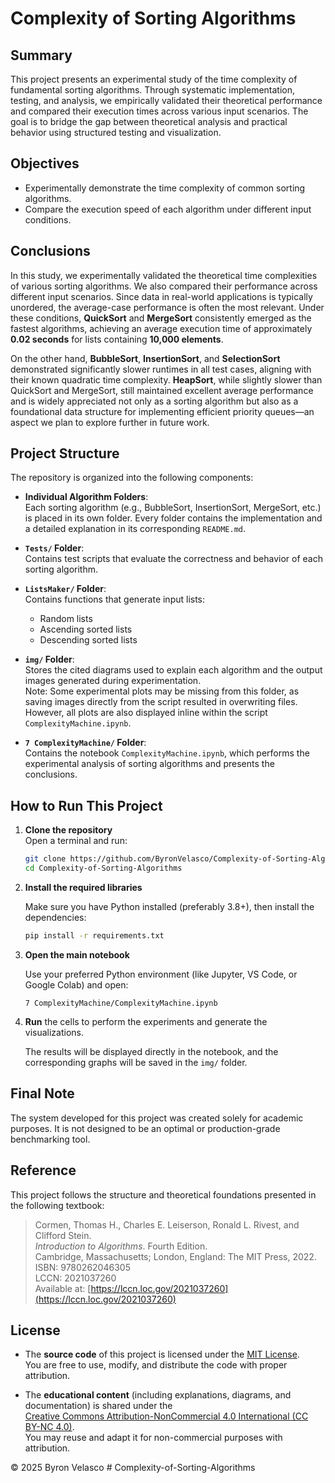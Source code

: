 # Complexity of Sorting Algorithms

## Summary

This project presents an experimental study of the time complexity of fundamental sorting algorithms. Through systematic implementation, testing, and analysis, we empirically validated their theoretical performance and compared their execution times across various input scenarios. The goal is to bridge the gap between theoretical analysis and practical behavior using structured testing and visualization.

## Objectives

- Experimentally demonstrate the time complexity of common sorting algorithms.
- Compare the execution speed of each algorithm under different input conditions.

## Conclusions

In this study, we experimentally validated the theoretical time complexities of various sorting algorithms. We also compared their performance across different input scenarios. Since data in real-world applications is typically unordered, the average-case performance is often the most relevant. Under these conditions, **QuickSort** and **MergeSort** consistently emerged as the fastest algorithms, achieving an average execution time of approximately **0.02 seconds** for lists containing **10,000 elements**.

On the other hand, **BubbleSort**, **InsertionSort**, and **SelectionSort** demonstrated significantly slower runtimes in all test cases, aligning with their known quadratic time complexity. **HeapSort**, while slightly slower than QuickSort and MergeSort, still maintained excellent average performance and is widely appreciated not only as a sorting algorithm but also as a foundational data structure for implementing efficient priority queues—an aspect we plan to explore further in future work.

## Project Structure

The repository is organized into the following components:

- **Individual Algorithm Folders**:  
  Each sorting algorithm (e.g., BubbleSort, InsertionSort, MergeSort, etc.) is placed in its own folder. Every folder contains the implementation and a detailed explanation in its corresponding `README.md`.

- **`Tests/` Folder**:  
  Contains test scripts that evaluate the correctness and behavior of each sorting algorithm.

- **`ListsMaker/` Folder**:  
  Contains functions that generate input lists:
  - Random lists
  - Ascending sorted lists
  - Descending sorted lists

- **`img/` Folder**:  
  Stores the cited diagrams used to explain each algorithm and the output images generated during experimentation.  
  Note: Some experimental plots may be missing from this folder, as saving images directly from the script resulted in overwriting files. However, all plots are also displayed inline within the script `ComplexityMachine.ipynb`.

- **`7 ComplexityMachine/` Folder**:  
  Contains the notebook `ComplexityMachine.ipynb`, which performs the experimental analysis of sorting algorithms and presents the conclusions.

## How to Run This Project

1. **Clone the repository**  
   Open a terminal and run:

   ```bash
   git clone https://github.com/ByronVelasco/Complexity-of-Sorting-Algorithms.git
   cd Complexity-of-Sorting-Algorithms

2. **Install the required libraries**
   
   Make sure you have Python installed (preferably 3.8+), then install the dependencies:
   
   ```bash
   pip install -r requirements.txt

3. **Open the main notebook**
   
   Use your preferred Python environment (like Jupyter, VS Code, or Google Colab) and open:

   ```
   7 ComplexityMachine/ComplexityMachine.ipynb

4. **Run** the cells to perform the experiments and generate the visualizations.

   The results will be displayed directly in the notebook, and the corresponding graphs will be saved in the `img/` folder.

## Final Note

The system developed for this project was created solely for academic purposes. It is not designed to be an optimal or production-grade benchmarking tool.

## Reference

This project follows the structure and theoretical foundations presented in the following textbook:

> Cormen, Thomas H., Charles E. Leiserson, Ronald L. Rivest, and Clifford Stein.  
> *Introduction to Algorithms*. Fourth Edition.  
> Cambridge, Massachusetts; London, England: The MIT Press, 2022.  
> ISBN: 9780262046305  
> LCCN: 2021037260  
> Available at: [https://lccn.loc.gov/2021037260](https://lccn.loc.gov/2021037260)

## License

- The **source code** of this project is licensed under the [MIT License](./LICENSE).  
  You are free to use, modify, and distribute the code with proper attribution.

- The **educational content** (including explanations, diagrams, and documentation) is shared under the  
  [Creative Commons Attribution-NonCommercial 4.0 International (CC BY-NC 4.0)](https://creativecommons.org/licenses/by-nc/4.0/).  
  You may reuse and adapt it for non-commercial purposes with attribution.

© 2025 Byron Velasco
#   C o m p l e x i t y - o f - S o r t i n g - A l g o r i t h m s  
 